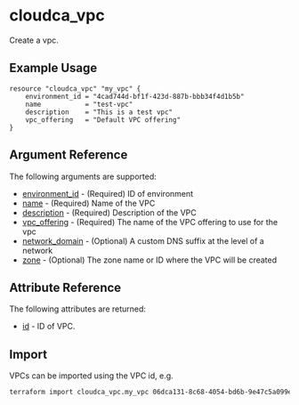 # cloudca_vpc

Create a vpc.

## Example Usage

```hcl
resource "cloudca_vpc" "my_vpc" {
    environment_id = "4cad744d-bf1f-423d-887b-bbb34f4d1b5b"
    name           = "test-vpc"
    description    = "This is a test vpc"
    vpc_offering   = "Default VPC offering"
}
```

## Argument Reference

The following arguments are supported:

- [environment_id](#environment_id) - (Required) ID of environment
- [name](#name) - (Required) Name of the VPC
- [description](#description) - (Required) Description of the VPC
- [vpc_offering](#vpc_offering) - (Required) The name of the VPC offering to use for the vpc
- [network_domain](#network_domain) - (Optional) A custom DNS suffix at the level of a network
- [zone](#zone) - (Optional) The zone name or ID where the VPC will be created

## Attribute Reference

The following attributes are returned:

- [id](#id) - ID of VPC.

## Import

VPCs can be imported using the VPC id, e.g.

```bash
terraform import cloudca_vpc.my_vpc 06dca131-8c68-4054-bd6b-9e47c5a099ea
```
